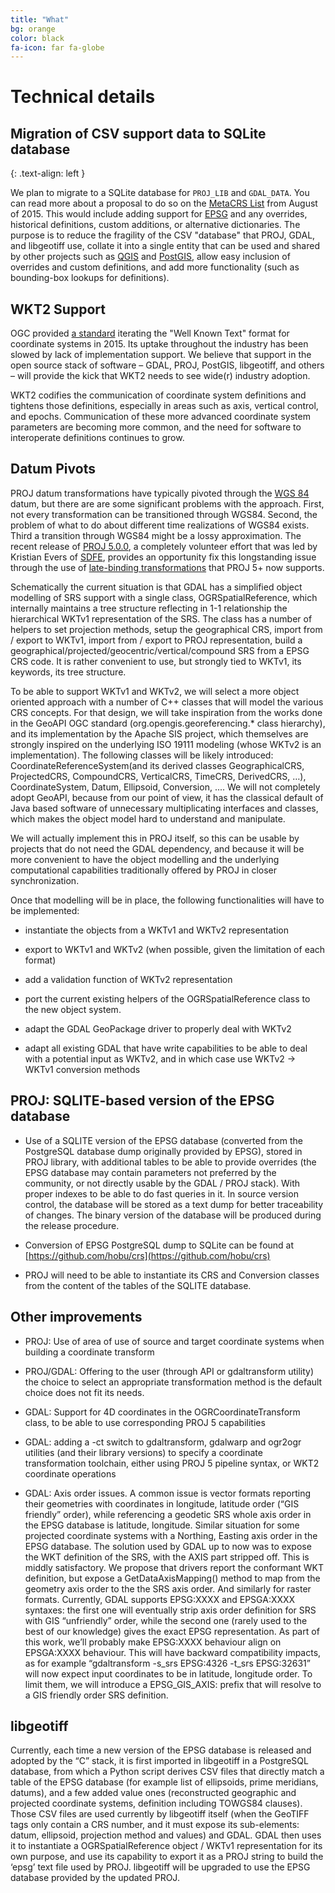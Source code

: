 ```yaml
---
title: "What"
bg: orange
color: black
fa-icon: far fa-globe
---
```



# Technical details


## Migration of CSV support data to SQLite database
{: .text-align: left }

We plan to migrate to a SQLite database for `PROJ_LIB` and `GDAL_DATA`. You can
read more about a proposal to do so on the [MetaCRS
List](https://lists.osgeo.org/pipermail/metacrs/2015-August/000846.html) from
August of 2015.  This would include adding support for
[EPSG](http://www.epsg-registry.org/) and any overrides, historical
definitions, custom additions, or alternative dictionaries.  The purpose is to
reduce the fragility of the CSV "database" that PROJ, GDAL, and libgeotiff use,
collate it into a single entity that can be used and shared by other projects
such as [QGIS](https://qgis.org) and [PostGIS](https://postgis.net/), allow
easy inclusion of overrides and custom definitions, and add more functionality
(such as bounding-box lookups for definitions).

## WKT2 Support

OGC provided [a standard](http://docs.opengeospatial.org/is/12-063r5/12-063r5.html) iterating the "Well Known Text" format for coordinate
systems in 2015. Its uptake throughout the industry has been slowed by lack of
implementation support. We believe that support in the open source stack of
software – GDAL, PROJ, PostGIS, libgeotiff, and others – will provide the kick
that WKT2 needs to see wide(r) industry adoption.

WKT2 codifies the communication of coordinate system definitions and tightens
those definitions, especially in areas such as axis, vertical control, and
epochs. Communication of these more advanced coordinate system parameters are
becoming more common, and the need for software to interoperate definitions
continues to grow.

## Datum Pivots

PROJ datum transformations have typically pivoted through the [WGS
84](https://en.wikipedia.org/wiki/World_Geodetic_System#A_new_World_Geodetic_System:_WGS_84)
datum, but there are are some significant problems with the approach. First,
not every transformation can be transitioned through WGS84. Second, the problem
of what to do about different time realizations of WGS84 exists. Third a
transition through WGS84 might be a lossy approximation. The recent release of
[PROJ 5.0.0](https://proj4.org), a completely volunteer effort that was led by
Kristian Evers of [SDFE](http://sdfe.dk/), provides an opportunity fix this longstanding issue
through the use of [late-binding
transformations](https://proj4.org/operations/transformations/deformation.html)
that PROJ 5+ now supports.

Schematically the current situation is that GDAL has a simplified object
modelling of SRS support with a single class, OGRSpatialReference, which
internally maintains a tree structure reflecting in 1-1 relationship the
hierarchical WKTv1 representation of the SRS. The class has a number of helpers
to set projection methods, setup the geographical CRS, import from / export to
WKTv1, import from / export to PROJ representation, build a
geographical/projected/geocentric/vertical/compound SRS from a EPSG CRS code.
It is rather convenient to use, but strongly tied to WKTv1, its keywords, its
tree structure.

To be able to support WKTv1 and WKTv2, we will select a more object oriented
approach with a number of C++ classes that will model the various CRS concepts.
For that design, we will take inspiration from the works done in the GeoAPI OGC
standard (org.opengis.georeferencing.\* class hierarchy), and its
implementation by the Apache SIS project, which themselves are strongly
inspired on the underlying ISO 19111 modeling (whose WKTv2 is an
implementation). The following classes will be likely introduced:
CoordinateReferenceSystem(and its derived classes GeographicalCRS,
ProjectedCRS, CompoundCRS, VerticalCRS, TimeCRS, DerivedCRS, …),
CoordinateSystem, Datum, Ellipsoid, Conversion, .... We will not completely
adopt GeoAPI, because from our point of view, it has the classical default of
Java based software of unnecessary multiplicating interfaces and classes, which
makes the object model hard to understand and manipulate.

We will actually implement this in PROJ itself, so this can be usable by
projects that do not need the GDAL dependency, and because it will be more
convenient to have the object modelling and the underlying computational
capabilities traditionally offered by PROJ in closer synchronization.

Once that modelling will be in place, the following functionalities will have
to be implemented:

* instantiate the objects from a WKTv1 and WKTv2 representation

* export to WKTv1 and WKTv2 (when possible, given the limitation
of each format)

* add a validation function of WKTv2 representation

* port the current existing helpers of the OGRSpatialReference class to the new
  object system.

* adapt the GDAL GeoPackage driver to properly deal with WKTv2

* adapt all existing GDAL that have write capabilities to be able to deal with a potential
input as WKTv2, and in which case use WKTv2 -> WKTv1 conversion methods

## PROJ: SQLITE-based version of the EPSG database

* Use of a SQLITE version of the EPSG database (converted from the PostgreSQL
  database dump originally provided by EPSG), stored in PROJ library, with
  additional tables to be able to provide overrides (the EPSG database may
  contain parameters not preferred by the community, or not directly usable by
  the GDAL / PROJ stack). With proper indexes to be able to do fast queries in
  it. In source version control, the database will be stored as a text dump for
  better traceability of changes. The binary version of the database will be
  produced during the release procedure.

* Conversion of EPSG PostgreSQL dump to SQLite can be found at
  [https://github.com/hobu/crs](https://github.com/hobu/crs)

* PROJ will need to be able to instantiate its CRS and Conversion classes from
  the content of the tables of the SQLITE database.

## Other improvements

* PROJ: Use of area of use of source and target coordinate systems when building a coordinate transform

* PROJ/GDAL: Offering to the user (through API or gdaltransform utility) the
  choice to select an appropriate transformation method is the default choice
  does not fit its needs.

* GDAL: Support for 4D coordinates in the OGRCoordinateTransform class, to be
  able to use corresponding PROJ 5 capabilities

* GDAL: adding a -ct switch to gdaltransform, gdalwarp and ogr2ogr utilities
  (and their library versions) to specify a coordinate transformation
  toolchain, either using PROJ 5 pipeline syntax, or WKT2 coordinate operations

* GDAL: Axis order issues. A common issue is vector formats reporting their
  geometries with coordinates in longitude, latitude order (“GIS friendly”
  order), while referencing a geodetic SRS whole axis order in the EPSG
  database is latitude, longitude. Similar situation for some projected
  coordinate systems with a Northing, Easting axis order in the EPSG database.
  The solution used by GDAL up to now was to expose the WKT definition of the
  SRS, with the AXIS part stripped off. This is middly satisfactory. We propose
  that drivers report the conformant WKT definition, but expose a
  GetDataAxisMapping() method to map from the geometry axis order to the the
  SRS axis order. And similarly for raster formats. Currently, GDAL supports
  EPSG:XXXX and EPSGA:XXXX syntaxes: the first one will eventually strip axis
  order definition for SRS with GIS “unfriendly” order, while the second one
  (rarely used to the best of our knowledge) gives the exact EPSG
  representation. As part of this work, we’ll probably make EPSG:XXXX behaviour
  align on EPSGA:XXXX behaviour. This will have backward compatibility impacts,
  as for example “gdaltransform -s_srs EPSG:4326 -t_srs EPSG:32631” will now
  expect input coordinates to be in latitude, longitude order. To limit them,
  we will introduce a EPSG_GIS_AXIS: prefix that will resolve to a GIS friendly
  order SRS definition.

## libgeotiff
Currently, each time a new version of the EPSG database is released and adopted
by the “C” stack, it is first imported in libgeotiff in a PostgreSQL database,
from which a Python script derives CSV files that directly match a table of the
EPSG database (for example list of ellipsoids, prime meridians, datums), and a
few added value ones (reconstructed geographic and projected coordinate
systems, definition including TOWGS84 clauses). Those CSV files are used
currently by libgeotiff itself (when the GeoTIFF tags only contain a CRS
number, and it must expose its sub-elements: datum, ellipsoid, projection
method and values) and GDAL. GDAL then uses it to instantiate a
OGRSpatialReference object / WKTv1 representation for its own purpose, and use
its capability to export it as a PROJ string to build the ‘epsg’ text file used
by PROJ. libgeotiff will be upgraded to use the EPSG database provided by the updated PROJ.


